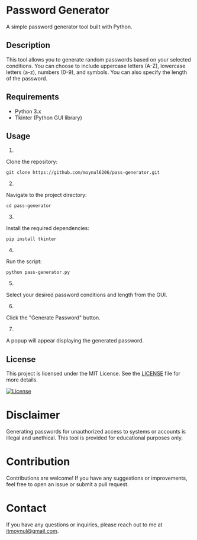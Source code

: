 # Password Generator

A simple password generator tool built with Python.

## Description

This tool allows you to generate random passwords based on your selected conditions. You can choose to include uppercase letters (A-Z), lowercase letters (a-z), numbers (0-9), and symbols. You can also specify the length of the password.

## Requirements

- Python 3.x
- Tkinter (Python GUI library)

## Usage

1.
 Clone the repository:
   ```shell
   git clone https://github.com/moynul6206/pass-generator.git
   ```

2.
 Navigate to the project directory:
```shell
cd pass-generator
```
3.
 Install the required dependencies:
```shell
pip install tkinter
```
4.
 Run the script:
```shell
python pass-generator.py
```
5.
 Select your desired password conditions and length from the GUI.

6.
 Click the "Generate Password" button.

7.
 A popup will appear displaying the generated password.


## License

This project is licensed under the MIT License. See the [LICENSE](LICENSE.txt) file for more details.

[![License](https://img.shields.io/badge/License-MIT-blue.svg)](https://github.com/moynul6206/pass-generator/blob/main/LICENSE.txt)


# Disclaimer

Generating passwords for unauthorized access to systems or accounts is illegal and unethical. This tool is provided for educational purposes only.


# Contribution

Contributions are welcome! If you have any suggestions or improvements, feel free to open an issue or submit a pull request.


# Contact

If you have any questions or inquiries, please reach out to me at itmoynul@gmail.com.








